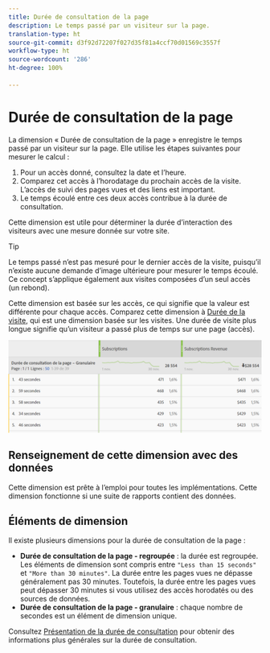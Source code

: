 ```yaml
---
title: Durée de consultation de la page
description: Le temps passé par un visiteur sur la page.
translation-type: ht
source-git-commit: d3f92d72207f027d35f81a4ccf70d01569c3557f
workflow-type: ht
source-wordcount: '286'
ht-degree: 100%

---
```



# Durée de consultation de la page

La dimension « Durée de consultation de la page » enregistre le temps passé par un visiteur sur la page. Elle utilise les étapes suivantes pour mesurer le calcul :

1. Pour un accès donné, consultez la date et l’heure.
2. Comparez cet accès à l’horodatage du prochain accès de la visite. L’accès de suivi des pages vues et des liens est important.
3. Le temps écoulé entre ces deux accès contribue à la durée de consultation.

Cette dimension est utile pour déterminer la durée d’interaction des visiteurs avec une mesure donnée sur votre site.

>[!TIP]
>
>Le temps passé n’est pas mesuré pour le dernier accès de la visite, puisqu’il n’existe aucune demande d’image ultérieure pour mesurer le temps écoulé. Ce concept s’applique également aux visites composées d’un seul accès (un rebond).

Cette dimension est basée sur les accès, ce qui signifie que la valeur est différente pour chaque accès. Comparez cette dimension à [Durée de la visite](time-spent-per-visit.md), qui est une dimension basée sur les visites. Une durée de visite plus longue signifie qu’un visiteur a passé plus de temps sur une page (accès).

![Durée de consultation de la page](../metrics/assets/time-spent2.png)

## Renseignement de cette dimension avec des données

Cette dimension est prête à l’emploi pour toutes les implémentations. Cette dimension fonctionne si une suite de rapports contient des données.

## Éléments de dimension

Il existe plusieurs dimensions pour la durée de consultation de la page :

* **Durée de consultation de la page - regroupée** : la durée est regroupée. Les éléments de dimension sont compris entre `"Less than 15 seconds"` et `"More than 30 minutes"`. La durée entre les pages vues ne dépasse généralement pas 30 minutes. Toutefois, la durée entre les pages vues peut dépasser 30 minutes si vous utilisez des accès horodatés ou des sources de données.
* **Durée de consultation de la page - granulaire** : chaque nombre de secondes est un élément de dimension unique.

Consultez [Présentation de la durée de consultation](../metrics/time-spent.md) pour obtenir des informations plus générales sur la durée de consultation.
